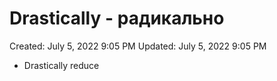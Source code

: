 # Drastically - радикально

Created: July 5, 2022 9:05 PM
Updated: July 5, 2022 9:05 PM

- Drastically reduce